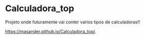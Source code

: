 # Calculadora_top
Projeto onde futuramente vai conter varios tipos de calculadoras!!

https://masander.github.io/Calculadora_top/.
